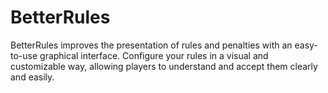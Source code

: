 # BetterRules
BetterRules improves the presentation of rules and penalties with an easy-to-use graphical interface. Configure your rules in a visual and customizable way, allowing players to understand and accept them clearly and easily.
